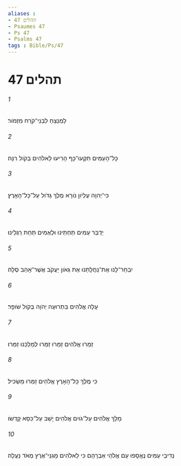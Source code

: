 ```yaml
---
aliases : 
- תהלים 47
- Psaumes 47
- Ps 47
- Psalms 47
tags : Bible/Ps/47
---
```


# תהלים 47

###### 1
לַמְנַצֵּחַ לִבְנֵי־קֹרַח מִזְמֹור׃
###### 2
כָּל־הָעַמִּים תִּקְעוּ־כָף הָרִיעוּ לֵאלֹהִים בְּקֹול רִנָּה׃
###### 3
כִּי־יְהוָה עֶלְיֹון נֹורָא מֶלֶךְ גָּדֹול עַל־כָּל־הָאָרֶץ׃
###### 4
יַדְבֵּר עַמִּים תַּחְתֵּינוּ וּלְאֻמִּים תַּחַת רַגְלֵינוּ׃
###### 5
יִבְחַר־לָנוּ אֶת־נַחֲלָתֵנוּ אֶת גְּאֹון יַעֲקֹב אֲשֶׁר־אָהֵב סֶלָה׃
###### 6
עָלָה אֱלֹהִים בִּתְרוּעָה יְהֹוָה בְּקֹול שֹׁופָר׃
###### 7
זַמְּרוּ אֱלֹהִים זַמֵּרוּ זַמְּרוּ לְמַלְכֵּנוּ זַמֵּרוּ׃
###### 8
כִּי מֶלֶךְ כָּל־הָאָרֶץ אֱלֹהִים זַמְּרוּ מַשְׂכִּיל׃
###### 9
מָלַךְ אֱלֹהִים עַל־גֹּויִם אֱלֹהִים יָשַׁב עַל־כִּסֵּא קָדְשֹׁו׃
###### 10
נְדִיבֵי עַמִּים נֶאֱסָפוּ עַם אֱלֹהֵי אַבְרָהָם כִּי לֵאלֹהִים מָגִנֵּי־אֶרֶץ מְאֹד נַעֲלָה׃
